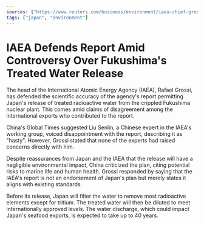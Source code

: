 ```yaml
---
sources: ["https://www.reuters.com/business/environment/iaea-chief-grossi-hints-disagreement-among-experts-fukushima-report-2023-07-07/"]
tags: ["japan", "environment"]
---
```

# IAEA Defends Report Amid Controversy Over Fukushima's Treated Water Release

The head of the International Atomic Energy Agency (IAEA), Rafael Grossi, has defended the scientific accuracy of the agency's report permitting Japan's release of treated radioactive water from the crippled Fukushima nuclear plant. This comes amid claims of disagreement among the international experts who contributed to the report.

China's Global Times suggested Liu Senlin, a Chinese expert in the IAEA's working group, voiced disappointment with the report, describing it as "hasty". However, Grossi stated that none of the experts had raised concerns directly with him.

Despite reassurances from Japan and the IAEA that the release will have a negligible environmental impact, China criticized the plan, citing potential risks to marine life and human health. Grossi responded by saying that the IAEA's report is not an endorsement of Japan's plan but merely states it aligns with existing standards.

Before its release, Japan will filter the water to remove most radioactive elements except for tritium. The treated water will then be diluted to meet internationally approved levels. The water discharge, which could impact Japan's seafood exports, is expected to take up to 40 years.